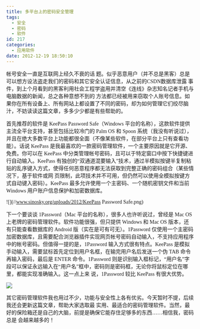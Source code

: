 ```yaml
---
title: 多平台上的密码安全管理
tags:
  - 安全
  - 密码
  - 软件
id: 217
categories:
  - 应用软件
date: 2012-12-19 18:50:10
---
```


<span style="font-family: 'Microsoft YaHei'; font-size: 14px;">帐号安全一直是互联网上经久不衰的话 题。似乎恶意用户（并不总是黑客）总是可以想方设法盗走我们的密码和其它安全认证信息，从之前的CSDN数据库泄露 事件，到上个月看到的黑客利用社会工程学盗用并清空《连线》杂志知名记者手机与电脑数据的新闻，总之各种意想不到的 方法都已经被用来窃取个人账号信息。如果你在所有设备上、所有网站上都设置了不同的密码，却为如何管理它们绞尽脑汁，不妨读读这篇文章，多多少少都是有些帮助的。</span>

<span style="font-family: 'Microsoft YaHei'; font-size: 14px;">首先推荐的软件是 KeePass Password Safe（Windows 平台的名称），这款软件提供主流全平台支持，甚至包括比较冷门的 Palm OS 和 Spoon 系统（我没有听说过），并且在绝大多数平台上功能都很全面（不像某些软件，在部分平台上只有查看功能）。话说 KeePass 是我最喜欢的一款密码管理软件，一个主要原因就是它开源、免费。你可以在 KeePass 中分类管理帐号密码，且可以于特定窗口中按下快捷键进行自动输入。KeePass 有独创的“双通道混要输入”技术，通过半模拟按键半复制粘贴的乱序键入方式，使得任何恶意程序都无法获取到完整正确的密码组合（某些情况下，基于软件或网 页限制，此项技术并不可用，但仍然可以使用全模拟按键方式自动键入密码）。KeePass 最多允许使用一个主密码、一个随机密钥文件和当前 Windows 用户账户信息保护和加密数据库。</span>

<span style="font-family: 'Microsoft YaHei'; font-size: 14px;">![](//www.sinosky.org/uploads/2012/KeePass Password Safe.png)

</span>

<span style="font-family: 'Microsoft YaHei'; font-size: 14px;">下一个要谈谈 1Password（Mac 平台的名称），很多人也许听说过，曾经是 Mac OS 上老牌的密码管理软件。软件功能很强，但只提供 Windows 和 Mac OS 版本，还有只能查看数据库的 Android 版（实在是可有可无）。1Password 仅使用一个主密码加密数据库，且需要配合浏览器插件实现网页帐号密码自动输入，不支持应用程序中的帐号密码。但值得一提的是，1Password 输入方式很有特点。KeePass 是模拟手动输入，需要鼠标首先定位到用户名框，在输完用户名后发送一个伪 TAB 命令再输入密码，最后是 ENTER 命令。1Password 则是识别输入框标记，“用户名”字段可以保证永远输入在“用户名”框中，密码则是密码框，无论你将鼠标定位在哪里，都能实现准确输入。这一点上来 说，1Password 较比 KeePass 有很大优势。</span>

<span style="font-family: 'Microsoft YaHei'; font-size: 14px;">![](//www.sinosky.org/uploads/2012/1Password.png)

</span>

<span style="font-family: 'Microsoft YaHei'; font-size: 14px;">其它密码管理软件我也用过不少，功能与安全性上各有优劣。今天暂时不提，后续我还会更新这篇文章，帮助大家选取最 实用、最适合的密码管理软件。当然，最好的保险箱还是自己的大脑，前提是确保它能存住足够多的东西……相信我，密码总是 会越来越多的！</span>